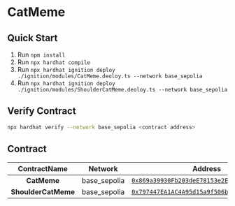 # CatMeme

## Quick Start

1. Run `npm install`
2. Run `npx hardhat compile`
3. Run `npx hardhat ignition deploy ./ignition/modules/CatMeme.deoloy.ts --network base_sepolia`
4. Run `npx hardhat ignition deploy ./ignition/modules/ShoulderCatMeme.deoloy.ts --network base_sepolia`

## Verify Contract

```bash
npx hardhat verify --network base_sepolia <contract address>
```

## Contract

| ContractName | Network | Address |
| :----------: | :-----: | :-----: |
| **CatMeme** | base_sepolia | [`0x869a39930Fb203deE78153e2Ed0393CDd975f0ff`](https://sepolia.basescan.org/address/0x869a39930Fb203deE78153e2Ed0393CDd975f0ff) |
| **ShoulderCatMeme** | base_sepolia | [`0x797447EA1AC4A95d15a9f506be4FD71429219926`](https://sepolia.basescan.org/address/0x797447EA1AC4A95d15a9f506be4FD71429219926) |
